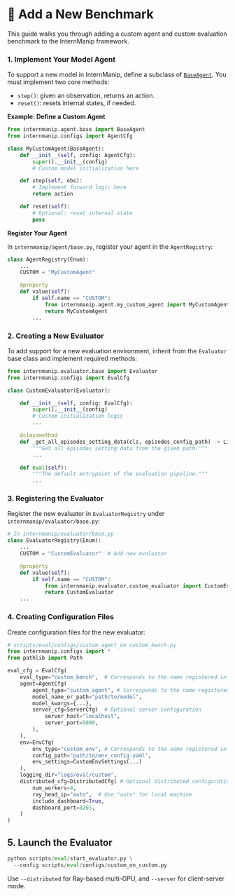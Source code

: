 # 🥇 Add a New Benchmark


This guide walks you through adding a custom agent and custom evaluation benchmark to the InternManip framework.

### 1. Implement Your Model Agent


To support a new model in InternManip, define a subclass of [`BaseAgent`](../../internmanip/agent/base.py). You must implement two core methods:

- `step()`: given an observation, returns an action.
- `reset()`: resets internal states, if needed.

**Example: Define a Custom Agent**
```python
from internmanip.agent.base import BaseAgent
from internmanip.configs import AgentCfg

class MyCustomAgent(BaseAgent):
    def __init__(self, config: AgentCfg):
        super().__init__(config)
        # Custom model initialization here

    def step(self, obs):
        # Implement forward logic here
        return action

    def reset(self):
        # Optional: reset internal state
        pass
```

**Register Your Agent**

In `internmanip/agent/base.py`, register your agent in the `AgentRegistry`:
```python
class AgentRegistry(Enum):
    ...
    CUSTOM = "MyCustomAgent"

    @property
    def value(self):
        if self.name == "CUSTOM":
            from internmanip.agent.my_custom_agent import MyCustomAgent
            return MyCustomAgent
        ...
 ```

<!---
Define a subclass of [`BaseAgent`](../../internmanip/agent/base.py) to implement two essential methods for model reset and step functionality. An [example](../../internmanip/agent/openvla_agent.py) based on the OpenVLA policy model is provided for reference.--->

### 2. Creating a New Evaluator

To add support for a new evaluation environment, inherit from the `Evaluator` base class and implement required methods:

```python
from internmanip.evaluator.base import Evaluator
from internmanip.configs import EvalCfg

class CustomEvaluator(Evaluator):

    def __init__(self, config: EvalCfg):
        super().__init__(config)
        # Custom initialization logic
        ...

    @classmethod
    def _get_all_episodes_setting_data(cls, episodes_config_path) -> List[Any]:
        """Get all episodes setting data from the given path."""
        ...

    def eval(self):
        """The default entrypoint of the evaluation pipeline."""
        ...
```

### 3. Registering the Evaluator

Register the new evaluator in `EvaluatorRegistry` under `internmanip/evaluator/base.py`:

```python
# In internmanip/evaluator/base.py
class EvaluatorRegistry(Enum):
    ...
    CUSTOM = "CustomEvaluator"  # Add new evaluator

    @property
    def value(self):
        if self.name == "CUSTOM":
            from internmanip.evaluator.custom_evaluator import CustomEvaluator
            return CustomEvaluator
    ...
```

### 4. Creating Configuration Files

Create configuration files for the new evaluator:

```python
# scripts/eval/configs/custom_agent_on_custom_bench.py
from internmanip.configs import *
from pathlib import Path

eval_cfg = EvalCfg(
    eval_type="custom_bench",  # Corresponds to the name registered in EvaluatorRegistry
    agent=AgentCfg(
        agent_type="custom_agent", # Corresponds to the name registered in AgentRegistry
        model_name_or_path="path/to/model",
        model_kwargs={...},
        server_cfg=ServerCfg(  # Optional server configuration
            server_host="localhost",
            server_port=5000,
        ),
    ),
    env=EnvCfg(
        env_type="custom_env", # Corresponds to the name registered in EnvWrapperRegistry
        config_path="path/to/env_config.yaml",
        env_settings=CustomEnvSettings(...)
    ),
    logging_dir="logs/eval/custom",
    distributed_cfg=DistributedCfg( # Optional distributed configuration
        num_workers=4,
        ray_head_ip="auto",  # Use "auto" for local machine
        include_dashboard=True,
        dashboard_port=8265,
    )
)
```

## 5. Launch the Evaluator
```python
python scripts/eval/start_evaluator.py \
  --config scripts/eval/configs/custom_on_custom.py
```
Use `--distributed` for Ray-based multi-GPU, and `--server` for client-server mode.
